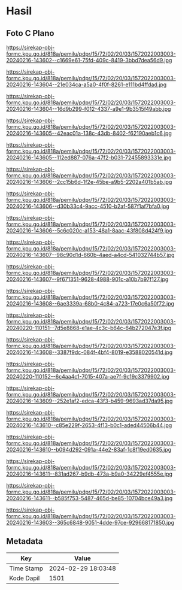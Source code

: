 # Hasil

## Foto C Plano

https://sirekap-obj-formc.kpu.go.id/818a/pemilu/pdpr/15/72/02/20/03/1572022003003-20240216-143602--c1669e61-75fd-409c-8419-3bbd7dea56d9.jpg

https://sirekap-obj-formc.kpu.go.id/818a/pemilu/pdpr/15/72/02/20/03/1572022003003-20240216-143604--21e034ca-a5a0-4f0f-8261-e111bd4ffdad.jpg

https://sirekap-obj-formc.kpu.go.id/818a/pemilu/pdpr/15/72/02/20/03/1572022003003-20240216-143604--16d9b299-f012-4337-a9e1-9b3515f49abb.jpg

https://sirekap-obj-formc.kpu.go.id/818a/pemilu/pdpr/15/72/02/20/03/1572022003003-20240216-143605--42eac01a-138c-43db-8402-f62190aeb1c6.jpg

https://sirekap-obj-formc.kpu.go.id/818a/pemilu/pdpr/15/72/02/20/03/1572022003003-20240216-143605--112ed887-076a-47f2-b031-72455893331e.jpg

https://sirekap-obj-formc.kpu.go.id/818a/pemilu/pdpr/15/72/02/20/03/1572022003003-20240216-143606--2cc15b6d-1f2e-45be-a9b5-2202a401b5ab.jpg

https://sirekap-obj-formc.kpu.go.id/818a/pemilu/pdpr/15/72/02/20/03/1572022003003-20240216-143606--d30b33c4-9acc-4510-b2af-587f1af7bfa0.jpg

https://sirekap-obj-formc.kpu.go.id/818a/pemilu/pdpr/15/72/02/20/03/1572022003003-20240216-143606--5c6c020c-a153-48a1-8aac-43f808d424f9.jpg

https://sirekap-obj-formc.kpu.go.id/818a/pemilu/pdpr/15/72/02/20/03/1572022003003-20240216-143607--98c90d1d-660b-4aed-a4cd-541032744b57.jpg

https://sirekap-obj-formc.kpu.go.id/818a/pemilu/pdpr/15/72/02/20/03/1572022003003-20240216-143607--9f671351-9628-4988-901c-a10b7b97f127.jpg

https://sirekap-obj-formc.kpu.go.id/818a/pemilu/pdpr/15/72/02/20/03/1572022003003-20240216-143608--6ae3339a-68b0-4c84-a723-17e0c6a50f72.jpg

https://sirekap-obj-formc.kpu.go.id/818a/pemilu/pdpr/15/72/02/20/03/1572022003003-20240220-110151--7d5e8868-e1ae-4c3c-b64c-64b272047e3f.jpg

https://sirekap-obj-formc.kpu.go.id/818a/pemilu/pdpr/15/72/02/20/03/1572022003003-20240216-143608--3387f9dc-084f-4bf4-8019-e3588020541d.jpg

https://sirekap-obj-formc.kpu.go.id/818a/pemilu/pdpr/15/72/02/20/03/1572022003003-20240220-110152--6c4aa4c1-7015-407a-ae7f-9c19c3379902.jpg

https://sirekap-obj-formc.kpu.go.id/818a/pemilu/pdpr/15/72/02/20/03/1572022003003-20240216-143609--252e1af2-edca-43f3-b459-9693ad37da95.jpg

https://sirekap-obj-formc.kpu.go.id/818a/pemilu/pdpr/15/72/02/20/03/1572022003003-20240216-143610--c85e229f-2653-4f13-b0c1-aded44506b44.jpg

https://sirekap-obj-formc.kpu.go.id/818a/pemilu/pdpr/15/72/02/20/03/1572022003003-20240216-143610--b094d292-091a-44e2-83af-1c8f19ed0635.jpg

https://sirekap-obj-formc.kpu.go.id/818a/pemilu/pdpr/15/72/02/20/03/1572022003003-20240216-143611--831ad267-b9db-473a-b9a0-34229ef4555e.jpg

https://sirekap-obj-formc.kpu.go.id/818a/pemilu/pdpr/15/72/02/20/03/1572022003003-20240216-143611--b585f753-5487-465d-be85-10704bce49a3.jpg

https://sirekap-obj-formc.kpu.go.id/818a/pemilu/pdpr/15/72/02/20/03/1572022003003-20240216-143603--365c6848-9051-4dde-97ce-929668171850.jpg


## Metadata

| Key        | Value               |
| ---------- | ------------------- |
| Time Stamp | 2024-02-29 18:03:48 |
| Kode Dapil | 1501                |



